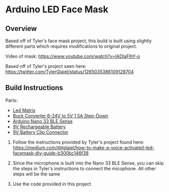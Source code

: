 # Arduino LED Face Mask

## Overview

Based off of Tyler's face mask project, this build is built using slightly different parts which requires modifications to original project.

Video of mask: https://www.youtube.com/watch?v=IADIaFlhY-o

Based off of Tyler's project seen here: https://twitter.com/TylerGlaiel/status/1265035386109128704

## Build Instructions

Parts:
- [Led Matrix](https://www.amazon.com/gp/product/B01MCUOD8N/ref=ppx_yo_dt_b_asin_title_o08_s00?ie=UTF8&psc=1)
- [Buck Converter 6-24V to 5V 1.5A Step-Down](https://www.amazon.com/gp/product/B076P4C42B/ref=ppx_yo_dt_b_asin_title_o08_s01?ie=UTF8&psc=1)
- [Arduino Nano 33 BLE Sense](https://www.amazon.com/gp/product/B07WV5GF17/ref=ppx_yo_dt_b_asin_title_o08_s01?ie=UTF8&psc=1)
- [9V Rechargeable Battery](https://www.amazon.com/gp/product/B07VJL5D4K/ref=ppx_yo_dt_b_asin_title_o08_s03?ie=UTF8&psc=1)
- [9V Battery Clip Connector](https://www.amazon.com/gp/product/B00HG8BJWM/ref=ppx_yo_dt_b_asin_title_o08_s03?ie=UTF8&psc=1)

1) Follow the instructions provided by Tyler's project found here: https://medium.com/@tglaiel/how-to-make-a-voice-activated-led-facemask-diy-guide-b300bc146f38

2) Since the microphone is built into the Nano 33 BLE Sense, you can skip the steps in Tyler's instructions to connect the micophone. All other steps will be the same

2) Use the code provided in this project
